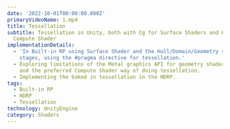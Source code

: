 ```yaml
---
date: '2022-10-01T00:00:00.000Z'
primaryVideoName: 1.mp4
title: Tessellation
subtitle: Tessellation in Unity, both with Cg for Surface Shaders and HDRP with
  Compute Shader
implementationDetails:
  - 'In Built-in RP using Surface Shader and the Hull/Domain/Geometry shader
    stages, using the #pragma directive for tessellation.'
  - Exploring limitations of the Metal graphics API for geometry shader stages,
    and the preferred Compute Shader way of doing tessellation.
  - Implementing the baked in tessellation in the HDRP.
tags:
  - Built-in RP
  - HDRP
  - Tessellation
technology: UnityEngine
category: Shaders
---
```

